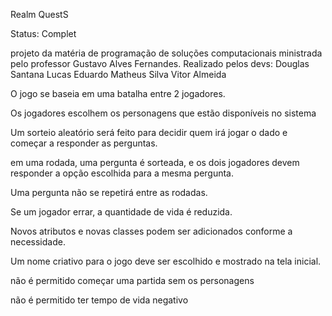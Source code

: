 Realm QuestS

Status: Complet

projeto da matéria de programação de soluções computacionais ministrada pelo professor Gustavo Alves Fernandes.
Realizado pelos devs: Douglas Santana
                                       Lucas Eduardo
                                       Matheus Silva
                                       Vitor Almeida
                                       
O jogo se baseia em uma batalha entre 2 jogadores.

 Os jogadores escolhem os personagens que estão disponíveis no sistema
 
Um sorteio aleatório será feito para decidir quem irá jogar o dado e começar a responder as perguntas.

em uma rodada, uma pergunta é sorteada, e os dois jogadores devem responder a opção escolhida para a mesma pergunta.

 Uma pergunta não se repetirá entre as rodadas.
 
 Se um jogador errar, a quantidade de vida é reduzida.
 
 Novos atributos e novas classes podem ser adicionados conforme a necessidade.
 
 Um nome criativo para o jogo deve ser escolhido e mostrado na tela inicial.
 
 não é permitido começar uma partida sem os personagens 
 
não é permitido ter tempo de vida negativo



<!---
VitorTioPhill/VitorTioPhill is a ✨ special ✨ repository because its `README.md` (this file) appears on your GitHub profile.
You can click the Preview link to take a look at your changes.
--->
